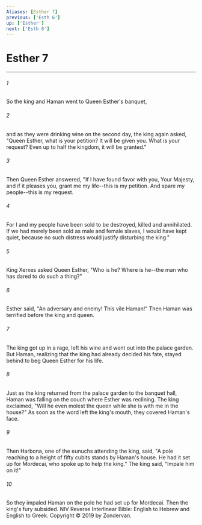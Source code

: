 ```yaml
---
Aliases: [Esther 7]
previous: ['Esth 6']
up: ['Esther']
next: ['Esth 8']
---
```

# Esther 7

***


###### 1 
So the king and Haman went to Queen Esther's banquet, 

###### 2 
and as they were drinking wine on the second day, the king again asked, "Queen Esther, what is your petition? It will be given you. What is your request? Even up to half the kingdom, it will be granted." 

###### 3 
Then Queen Esther answered, "If I have found favor with you, Your Majesty, and if it pleases you, grant me my life--this is my petition. And spare my people--this is my request. 

###### 4 
For I and my people have been sold to be destroyed, killed and annihilated. If we had merely been sold as male and female slaves, I would have kept quiet, because no such distress would justify disturbing the king." 

###### 5 
King Xerxes asked Queen Esther, "Who is he? Where is he--the man who has dared to do such a thing?" 

###### 6 
Esther said, "An adversary and enemy! This vile Haman!" Then Haman was terrified before the king and queen. 

###### 7 
The king got up in a rage, left his wine and went out into the palace garden. But Haman, realizing that the king had already decided his fate, stayed behind to beg Queen Esther for his life. 

###### 8 
Just as the king returned from the palace garden to the banquet hall, Haman was falling on the couch where Esther was reclining. The king exclaimed, "Will he even molest the queen while she is with me in the house?" As soon as the word left the king's mouth, they covered Haman's face. 

###### 9 
Then Harbona, one of the eunuchs attending the king, said, "A pole reaching to a height of fifty cubits stands by Haman's house. He had it set up for Mordecai, who spoke up to help the king." The king said, "Impale him on it!" 

###### 10 
So they impaled Haman on the pole he had set up for Mordecai. Then the king's fury subsided. NIV Reverse Interlinear Bible: English to Hebrew and English to Greek. Copyright © 2019 by Zondervan.
